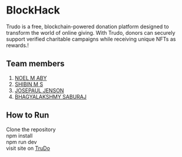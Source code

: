 # BlockHack
Trudo is a free, blockchain-powered donation platform designed to transform the world of online giving. With Trudo, donors can securely support verified charitable campaigns while receiving unique NFTs as rewards.!

## Team members
1. <a href="https://github.com/noelmaby" >NOEL M ABY</a> <br>
2. <a href="https://github.com/shibukuttan4" >SHIBIN M S</a>
3. <a href="https://github.com/Im-Josepaul" >JOSEPAUL JENSON</a>
4. <a href="https://github.com/Bhagya0529" >BHAGYALAKSHMY SABURAJ</a>

## How to Run
Clone the repository <br>
npm install <br>
npm run dev <br>
visit site on <a href="https://metamask-connect-five.vercel.app" >TruDo</a>
